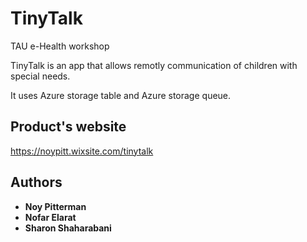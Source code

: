 # TinyTalk
TAU e-Health workshop

TinyTalk is an app that allows remotly communication of children with special needs.

It uses Azure storage table and Azure storage queue.

## Product's website
https://noypitt.wixsite.com/tinytalk

## Authors

* **Noy Pitterman**
* **Nofar Elarat**
* **Sharon Shaharabani**
